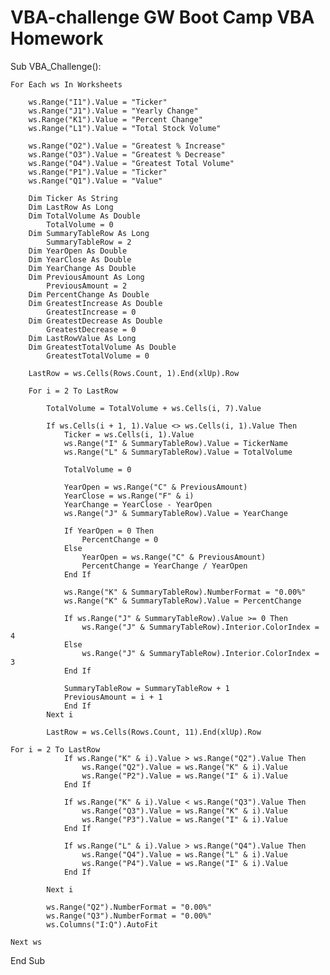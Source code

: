# VBA-challenge GW Boot Camp VBA Homework

Sub VBA_Challenge():

    For Each ws In Worksheets

        ws.Range("I1").Value = "Ticker"
        ws.Range("J1").Value = "Yearly Change"
        ws.Range("K1").Value = "Percent Change"
        ws.Range("L1").Value = "Total Stock Volume"

        ws.Range("O2").Value = "Greatest % Increase"
        ws.Range("O3").Value = "Greatest % Decrease"
        ws.Range("O4").Value = "Greatest Total Volume"
        ws.Range("P1").Value = "Ticker"
        ws.Range("Q1").Value = "Value"
            
        Dim Ticker As String
        Dim LastRow As Long
        Dim TotalVolume As Double
            TotalVolume = 0
        Dim SummaryTableRow As Long
            SummaryTableRow = 2
        Dim YearOpen As Double
        Dim YearClose As Double
        Dim YearChange As Double
        Dim PreviousAmount As Long
            PreviousAmount = 2
        Dim PercentChange As Double
        Dim GreatestIncrease As Double
            GreatestIncrease = 0
        Dim GreatestDecrease As Double
            GreatestDecrease = 0
        Dim LastRowValue As Long
        Dim GreatestTotalVolume As Double
            GreatestTotalVolume = 0

        LastRow = ws.Cells(Rows.Count, 1).End(xlUp).Row
        
        For i = 2 To LastRow
        
            TotalVolume = TotalVolume + ws.Cells(i, 7).Value
            
            If ws.Cells(i + 1, 1).Value <> ws.Cells(i, 1).Value Then
                Ticker = ws.Cells(i, 1).Value
                ws.Range("I" & SummaryTableRow).Value = TickerName
                ws.Range("L" & SummaryTableRow).Value = TotalVolume
                
                TotalVolume = 0

                YearOpen = ws.Range("C" & PreviousAmount)
                YearClose = ws.Range("F" & i)
                YearChange = YearClose - YearOpen
                ws.Range("J" & SummaryTableRow).Value = YearChange

                If YearOpen = 0 Then
                    PercentChange = 0
                Else
                    YearOpen = ws.Range("C" & PreviousAmount)
                    PercentChange = YearChange / YearOpen
                End If
                
                ws.Range("K" & SummaryTableRow).NumberFormat = "0.00%"
                ws.Range("K" & SummaryTableRow).Value = PercentChange

                If ws.Range("J" & SummaryTableRow).Value >= 0 Then
                    ws.Range("J" & SummaryTableRow).Interior.ColorIndex = 4
                Else
                    ws.Range("J" & SummaryTableRow).Interior.ColorIndex = 3
                End If
            
                SummaryTableRow = SummaryTableRow + 1
                PreviousAmount = i + 1
                End If
            Next i

            LastRow = ws.Cells(Rows.Count, 11).End(xlUp).Row
        
    For i = 2 To LastRow
                If ws.Range("K" & i).Value > ws.Range("Q2").Value Then
                    ws.Range("Q2").Value = ws.Range("K" & i).Value
                    ws.Range("P2").Value = ws.Range("I" & i).Value
                End If

                If ws.Range("K" & i).Value < ws.Range("Q3").Value Then
                    ws.Range("Q3").Value = ws.Range("K" & i).Value
                    ws.Range("P3").Value = ws.Range("I" & i).Value
                End If

                If ws.Range("L" & i).Value > ws.Range("Q4").Value Then
                    ws.Range("Q4").Value = ws.Range("L" & i).Value
                    ws.Range("P4").Value = ws.Range("I" & i).Value
                End If

            Next i
        
            ws.Range("Q2").NumberFormat = "0.00%"
            ws.Range("Q3").NumberFormat = "0.00%"
            ws.Columns("I:Q").AutoFit

    Next ws

End Sub

